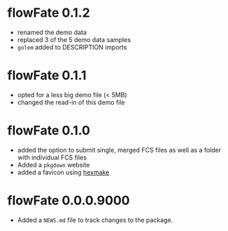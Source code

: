 # flowFate 0.1.2
- renamed the demo data
- replaced 3 of the 5 demo data samples
- `golem` added to DESCRIPTION imports

# flowFate 0.1.1

- opted for a less big demo file (< 5MB)
- changed the read-in of this demo file

# flowFate 0.1.0

- added the option to submit single, merged FCS files as well as a folder with individual FCS files
- Added a `pkgdown` website
- added a favicon using [hexmake](https://connect.thinkr.fr/hexmake/)

# flowFate 0.0.0.9000

* Added a `NEWS.md` file to track changes to the package.
